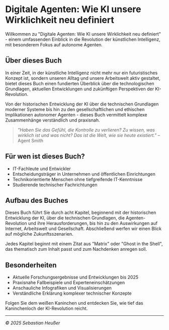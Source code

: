 # Digitale Agenten: Wie KI unsere Wirklichkeit neu definiert

Willkommen zu "Digitale Agenten: Wie KI unsere Wirklichkeit neu definiert" - einem umfassenden Einblick in die Revolution der künstlichen Intelligenz, mit besonderem Fokus auf autonome Agenten.

## Über dieses Buch

In einer Zeit, in der künstliche Intelligenz nicht mehr nur ein futuristisches Konzept ist, sondern unseren Alltag und unsere Arbeitswelt aktiv gestaltet, bietet dieses Buch einen fundierten Überblick über die technologischen Grundlagen, aktuellen Entwicklungen und zukünftigen Perspektiven der KI-Revolution.

Von der historischen Entwicklung der KI über die technischen Grundlagen moderner Systeme bis hin zu den gesellschaftlichen und ethischen Implikationen autonomer Agenten - dieses Buch vermittelt komplexe Zusammenhänge verständlich und praxisnah.

> *"Haben Sie das Gefühl, die Kontrolle zu verlieren? Zu wissen, was wirklich ist und was nicht? Das ist die Welt, wie sie heute existiert."* – Agent Smith

## Für wen ist dieses Buch?

- IT-Fachleute und Entwickler
- Entscheidungsträger in Unternehmen und öffentlichen Einrichtungen
- Technikorientierte Menschen ohne tiefgreifende IT-Kenntnisse
- Studierende technischer Fachrichtungen

## Aufbau des Buches

Dieses Buch führt Sie durch acht Kapitel, beginnend mit der historischen Entwicklung der KI, über die technischen Grundlagen, die Agenten-Revolution und ihre Herausforderungen, bis hin zu den Auswirkungen auf Internet, Arbeitswelt und Gesellschaft. Abschließend werfen wir einen Blick auf mögliche Zukunftsszenarien.

Jedes Kapitel beginnt mit einem Zitat aus "Matrix" oder "Ghost in the Shell", das thematisch zum Inhalt passt und zum Nachdenken anregen soll.

## Besonderheiten

- Aktuelle Forschungsergebnisse und Entwicklungen bis 2025
- Praxisnahe Fallbeispiele und Experteneinschätzungen
- Anschauliche Infografiken und Visualisierungen
- Verständliche Erklärung komplexer technischer Konzepte

Folgen Sie dem weißen Kaninchen und entdecken Sie, wie tief das Kaninchenloch der KI-Revolution reicht.

---

*© 2025 Sebastian Heußer*